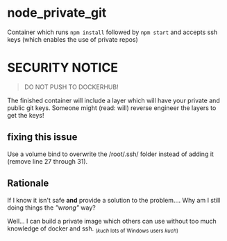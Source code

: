 # node_private_git
Container which runs `npm install` followed by `npm start` and accepts ssh keys (which enables the use of private repos)

# SECURITY NOTICE
>DO NOT PUSH TO DOCKERHUB!

The finished container will include a layer which will have your private and public git keys. Someone might (read: will) reverse engineer the layers to get the keys!

## fixing this issue
Use a volume bind to overwrite the /root/.ssh/ folder instead of adding it (remove line 27 through 31).

## Rationale
If I know it isn't safe **and** provide a solution to the problem.... Why am I still doing things the *"wrong"* way?

Well... I can build a private image which others can use without too much knowledge of docker and ssh. <sub>(*kuch* lots of Windows users *kuch*)</sub> 


